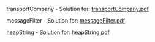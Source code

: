 transportCompany - Solution for: [transportCompany.pdf](https://github.com/julianjanicki/Programming/files/8599355/transportCompany.pdf)


messageFilter - Solution for: [messageFilter.pdf](https://github.com/julianjanicki/Programming/files/8599354/messageFilter.pdf)


heapString - Solution for: [heapString.pdf](https://github.com/julianjanicki/Programming/files/8599349/heapString.pdf)
